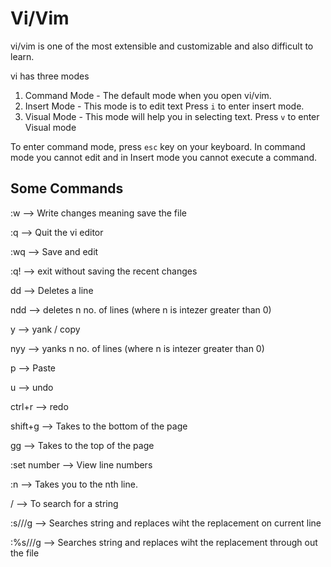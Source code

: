 # Vi/Vim

vi/vim is  one of the most extensible and customizable and also difficult to learn.


vi has three modes

1. Command Mode - The default mode when you open vi/vim.
2. Insert Mode  - This mode is to edit text Press `i` to enter insert mode.
3. Visual Mode  - This mode will help you in selecting text. Press `v` to enter Visual mode



To enter command mode, press `esc` key on your keyboard.
In command mode you cannot edit and in Insert mode you cannot execute a command.

## Some Commands
:w      	--> Write changes meaning save the file

:q      	--> Quit the vi editor

:wq         --> Save and edit

:q!         --> exit without saving the recent changes

dd      	--> Deletes a line

ndd         --> deletes n no. of lines (where n is intezer greater than 0)

y       	--> yank / copy

nyy         --> yanks n no. of lines (where n is intezer greater than 0)

p       	--> Paste

u       	--> undo

ctrl+r  	--> redo

shift+g     --> Takes to the bottom of the page

gg      	--> Takes to the top of the page

:set number --> View line numbers 

:n          --> Takes you to the nth line.

/<string>	--> To search for a string

:s/<string>/<replacement>/g  --> Searches string and replaces wiht the replacement on current line

:%s/<string>/<replacement>/g  --> Searches string and replaces wiht the replacement through out the file

